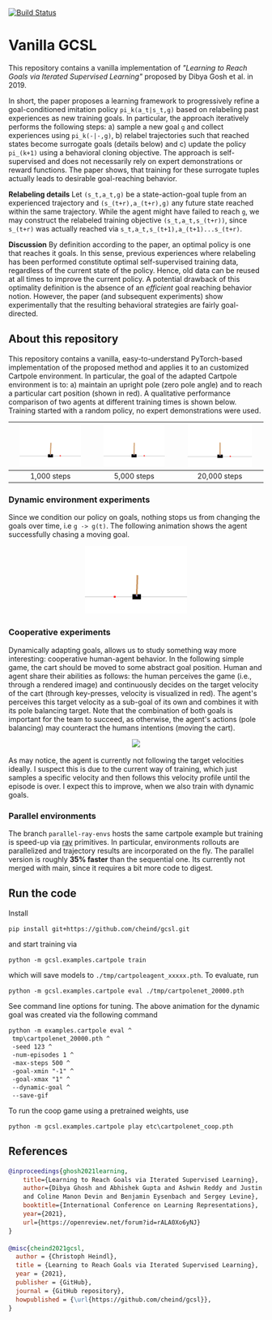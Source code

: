 [![Build Status](https://app.travis-ci.com/cheind/gcsl.svg?branch=main)](https://app.travis-ci.com/cheind/gcsl)
# Vanilla GCSL
This repository contains a vanilla implementation of *"Learning to Reach Goals via Iterated Supervised Learning"* proposed by Dibya Gosh et al. in 2019. 

In short, the paper proposes a learning framework to progressively refine a goal-conditioned imitation policy `pi_k(a_t|s_t,g)` based on relabeling past experiences as new training goals. In particular, the approach iteratively performs the following steps: a) sample a new goal `g` and collect experiences using `pi_k(-|-,g)`, b) relabel trajectories such that reached states become surrogate goals (details below) and c) update the policy `pi_(k+1)` using a behavioral cloning objective. The approach is self-supervised and does not necessarily rely on expert demonstrations or reward functions. The paper shows, that training for these surrogate tuples actually leads to desirable goal-reaching behavior.

**Relabeling details** 
Let `(s_t,a_t,g)` be a state-action-goal tuple from an experienced trajectory and `(s_(t+r),a_(t+r),g)` any future state reached within the same trajectory. While the agent might have failed to reach `g`, we may construct the relabeled training objective `(s_t,a_t,s_(t+r))`, since `s_(t+r)` was actually reached via `s_t,a_t,s_(t+1),a_(t+1)...s_(t+r)`. 

**Discussion** By definition according to the paper, an optimal policy is one that reaches it goals. In this sense, previous experiences where relabeling has been performed constitute optimal self-supervised training data, regardless of the current state of the policy. Hence, old data can be reused at all times to improve the current policy. A potential drawback of this optimality definition is the absence of an *efficient* goal reaching behavior notion. However, the paper (and subsequent experiments) show experimentally that the resulting behavioral strategies are fairly goal-directed.

## About this repository
This repository contains a vanilla, easy-to-understand  PyTorch-based implementation of the proposed method and applies it to an customized Cartpole environment. In particular, the goal of the adapted Cartpole environment is to: a) maintain an upright pole (zero pole angle) and to reach a particular cart position (shown in red). A qualitative performance comparison of two agents at different training times is shown below. Training started with a random policy, no expert demonstrations were used.

|<img src="./etc/cartpolenet_01000.gif"  width="80%">|<img src="./etc/cartpolenet_05000.gif"  width="80%">|<img src="./etc/cartpolenet_20000.gif"  width="80%">|
|:----------:|:----------:|:------------:|
| 1,000 steps | 5,000 steps | 20,000 steps |

### Dynamic environment experiments
Since we condition our policy on goals, nothing stops us from changing the goals over time, i.e `g -> g(t)`. The following animation shows the agent successfully chasing a moving goal.

<div align="center">
<img src="./etc/cartpolenet_20000_dynamic.gif"  width="40%">
</div>

### Cooperative experiments
Dynamically adapting goals, allows us to study something way more interesting: cooperative human-agent behavior. In the following simple game, the cart should be moved to some abstract goal position. Human and agent share their abilities as follows: the human perceives the game (i.e., through a rendered image) and continuously decides on the target velocity of the cart (through key-presses, velocity is visualized in red). The agent's perceives this target velocity as a sub-goal of its own and combines it with its pole balancing target. Note that the combination of both goals is important for the team to succeed, as otherwise, the agent's actions (pole balancing) may counteract the humans intentions (moving the cart).

<div align="center">
<img src="./etc/cartpolenet_coop.gif" width="40%">
</div>

As may notice, the agent is currently not following the target velocities ideally. I suspect this is due to the current way of training, which just samples a specific velocity and then follows this velocity profile until the episode is over. I expect this to improve, when we also train with dynamic goals.

### Parallel environments

The branch `parallel-ray-envs` hosts the same cartpole example but training is speed-up via [ray](https://www.ray.io/) primitives. In particular, environments rollouts are parallelized and trajectory results are incorporated on the fly. The parallel version is roughly **35% faster** than the sequential one. Its currently not merged with main, since it requires a bit more code to digest.

## Run the code
Install
```
pip install git+https://github.com/cheind/gcsl.git
```
and start training via
```
python -m gcsl.examples.cartpole train
```
which will save models to `./tmp/cartpoleagent_xxxxx.pth`. To evaluate, run
```
python -m gcsl.examples.cartpole eval ./tmp/cartpolenet_20000.pth
```
See command line options for tuning. The above animation for the dynamic goal was created via the following command
```
python -m examples.cartpole eval ^
 tmp\cartpolenet_20000.pth ^
 -seed 123 ^
 -num-episodes 1 ^
 -max-steps 500 ^
 -goal-xmin "-1" ^
 -goal-xmax "1" ^
 --dynamic-goal ^
 --save-gif
```
To run the coop game using a pretrained weights, use
```
python -m gcsl.examples.cartpole play etc\cartpolenet_coop.pth
```



## References
```bibtex
@inproceedings{ghosh2021learning,
    title={Learning to Reach Goals via Iterated Supervised Learning},
    author={Dibya Ghosh and Abhishek Gupta and Ashwin Reddy and Justin Fu 
    and Coline Manon Devin and Benjamin Eysenbach and Sergey Levine},
    booktitle={International Conference on Learning Representations},
    year={2021},
    url={https://openreview.net/forum?id=rALA0Xo6yNJ}
}

@misc{cheind2021gcsl,
  author = {Christoph Heindl},
  title = {Learning to Reach Goals via Iterated Supervised Learning},
  year = {2021},
  publisher = {GitHub},
  journal = {GitHub repository},
  howpublished = {\url{https://github.com/cheind/gcsl}},
}
```